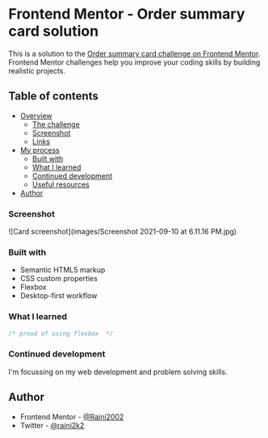 # Frontend Mentor - Order summary card solution

This is a solution to the [Order summary card challenge on Frontend Mentor](https://www.frontendmentor.io/challenges/order-summary-component-QlPmajDUj). Frontend Mentor challenges help you improve your coding skills by building realistic projects. 

## Table of contents

- [Overview](#overview)
  - [The challenge](#the-challenge)
  - [Screenshot](#screenshot)
  - [Links](#links)
- [My process](#my-process)
  - [Built with](#built-with)
  - [What I learned](#what-i-learned)
  - [Continued development](#continued-development)
  - [Useful resources](#useful-resources)
- [Author](#author)


### Screenshot

![Card screenshot](images/Screenshot 2021-09-10 at 6.11.16 PM.jpg)

### Built with

- Semantic HTML5 markup
- CSS custom properties
- Flexbox
- Desktop-first workflow


### What I learned

```css
/* proud of using flexbox  */
```


### Continued development

I'm focussing on my web development and problem solving skills.

## Author

- Frontend Mentor - [@Rajni2002](https://www.frontendmentor.io/profile/Rajni2002)
- Twitter - [@rajni2k2](https://twitter.com/rajni2k2)
